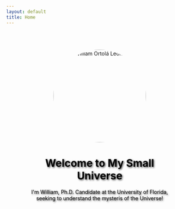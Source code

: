 ```yaml
---
layout: default
title: Home
---
```


<div style="text-align: center; padding: 50px; background: url('/assets/img/background.jpg') no-repeat center center/cover;">
    <img src="/[assets/img/Headshot.JPG" alt="William Ortolá Leonard" style="width: 250px; border-radius: 50%;](https://github.com/wortola5/portfolio/blob/main/assets/img/Headshot.JPG?raw=true)">
    <h1 style="color: black; text-shadow: 2px 2px 4px rgba(0,0,0,0.7);">Welcome to My Small Universe</h1>
    <p style="color: black; text-shadow: 2px 2px 4px rgba(0,0,0,0.7);">I'm William, Ph.D. Candidate at the University of Florida, seeking to understand the mysteris of the Universe!</p>
</div>

